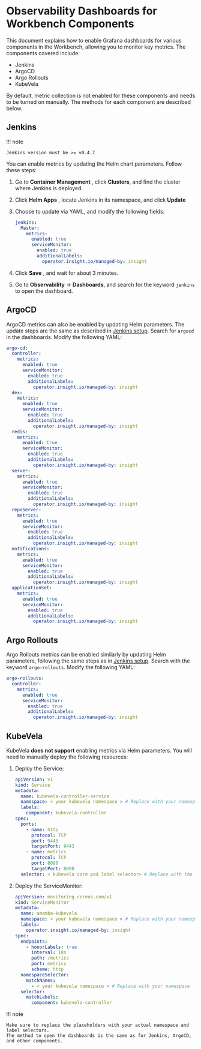# Observability Dashboards for Workbench Components

This document explains how to enable Grafana dashboards for various components in the Workbench, allowing you to monitor key metrics. The components covered include:

- Jenkins  
- ArgoCD  
- Argo Rollouts  
- KubeVela  

By default, metric collection is not enabled for these components and needs to be turned on manually. The methods for each component are described below.

## Jenkins

!!! note

    Jenkins version must be >= v0.4.7

You can enable metrics by updating the Helm chart parameters. Follow these steps:

1. Go to **Container Management** , click **Clusters**, and find the cluster where Jenkins is deployed.
2. Click **Helm Apps** , locate Jenkins in its namespace, and click **Update**
3. Choose to update via YAML, and modify the following fields:

    ```yaml
    jenkins:
      Master:
        metrics:
          enabled: true
          serviceMonitor:
            enabled: true
            additionalLabels:
              operator.insight.io/managed-by: insight
    ```

4. Click **Save** , and wait for about 3 minutes.  
5. Go to **Observability** -> **Dashboards**, and search for the keyword `jenkins` to open the dashboard.

## ArgoCD

ArgoCD metrics can also be enabled by updating Helm parameters. The update steps are the same as described in [Jenkins setup](#jenkins). Search for `argocd` in the dashboards. Modify the following YAML:

```yaml
argo-cd:
  controller:
    metrics:
      enabled: true
      serviceMonitor:
        enabled: true
        additionalLabels:
          operator.insight.io/managed-by: insight
  dex:
    metrics:
      enabled: true
      serviceMonitor:
        enabled: true
        additionalLabels:
          operator.insight.io/managed-by: insight
  redis:
    metrics:
      enabled: true
      serviceMonitor:
        enabled: true
        additionalLabels:
          operator.insight.io/managed-by: insight
  server:
    metrics:
      enabled: true
      serviceMonitor:
        enabled: true
        additionalLabels:
          operator.insight.io/managed-by: insight
  repoServer:
    metrics:
      enabled: true
      serviceMonitor:
        enabled: true
        additionalLabels:
          operator.insight.io/managed-by: insight
  notifications:
    metrics:
      enabled: true
      serviceMonitor:
        enabled: true
        additionalLabels:
          operator.insight.io/managed-by: insight
  applicationSet:
    metrics:
      enabled: true
      serviceMonitor:
        enabled: true
        additionalLabels:
          operator.insight.io/managed-by: insight
```

## Argo Rollouts

Argo Rollouts metrics can be enabled similarly by updating Helm parameters, following the same steps as in
[Jenkins setup](#jenkins). Search with the keyword `argo-rollouts`. Modify the following YAML:

```yaml
argo-rollouts:
  controller:
    metrics:
      enabled: true
      serviceMonitor:
        enabled: true
        additionalLabels:
          operator.insight.io/managed-by: insight
```

## KubeVela

KubeVela **does not support** enabling metrics via Helm parameters. You will need to manually deploy the following resources:

1. Deploy the Service:

    ```yaml
    apiVersion: v1
    kind: Service
    metadata:
      name: kubevela-controller-service
      namespace: < your kubevela namespace > # Replace with your namespace
      labels:
        component: kubevela-controller
    spec:
      ports:
        - name: http
          protocol: TCP
          port: 9443
          targetPort: 9443
        - name: metrics
          protocol: TCP
          port: 8080
          targetPort: 8080
      selector: < kubevela core pod label selector> # Replace with the actual selector
    ```

2. Deploy the ServiceMonitor:

    ```yaml
    apiVersion: monitoring.coreos.com/v1
    kind: ServiceMonitor
    metadata:
      name: amamba-kubevela
      namespace: < your kubevela namespace > # Replace with your namespace
      labels:
        operator.insight.io/managed-by: insight
    spec:
      endpoints:
        - honorLabels: true
          interval: 10s
          path: /metrics
          port: metrics
          scheme: http
      namespaceSelector:
        matchNames:
          - < your kubevela namespace > # Replace with your namespace
      selector:
        matchLabels:
          component: kubevela-controller
    ```

!!! note

    Make sure to replace the placeholders with your actual namespace and label selectors.  
    The method to open the dashboards is the same as for Jenkins, ArgoCD, and other components.
